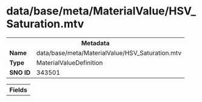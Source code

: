<h1>data/base/meta/MaterialValue/HSV_Saturation.mtv</h1><table><tr><th colspan="100%">Metadata</th></tr><tr><td><b>Name</b></td><td>data/base/meta/MaterialValue/HSV_Saturation.mtv</td></tr><tr><td><b>Type</b></td><td>MaterialValueDefinition</td></tr><tr><td><b>SNO ID</b></td><td>343501</td></tr></table>

<table><tr><th colspan="100%">Fields</th></tr></table>

